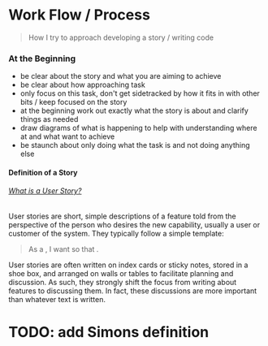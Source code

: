 # Work Flow / Process
> How I try to approach developing a story / writing code


### At the Beginning
- be clear about the story and what you are aiming to achieve
- be clear about how approaching task
- only focus on this task, don't get sidetracked by how it fits in with other bits / keep focused on the story
- at the beginning work out exactly what the story is about and clarify things as needed
- draw diagrams of what is happening to help with understanding where at and what want to achieve
- be staunch about only doing what the task is and not doing anything else

#### Definition of a Story
###### [What is a User Story?](https://www.mountaingoatsoftware.com/agile/user-stories)

User stories are short, simple descriptions of a feature told from the perspective of the person who desires the new capability, usually a user or customer of the system. They typically follow a simple template:
> As a <type of user>, I want <some goal> so that <some reason>.

User stories are often written on index cards or sticky notes, stored in a shoe box, and arranged on walls or tables to facilitate planning and discussion. As such, they strongly shift the focus from writing about features to discussing them. In fact, these discussions are more important than whatever text is written.

# TODO: add Simons definition
